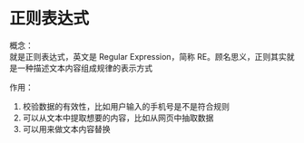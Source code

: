 # 正则表达式

概念：  
就是正则表达式，英文是 Regular Expression，简称 RE。顾名思义，正则其实就是一种描述文本内容组成规律的表示方式

作用：

1. 校验数据的有效性，比如用户输入的手机号是不是符合规则
2. 可以从文本中提取想要的内容，比如从网页中抽取数据
3. 可以用来做文本内容替换






